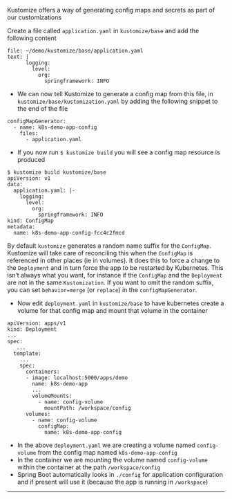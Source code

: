 
Kustomize offers a way of generating config maps and secrets as part of our customizations


Create a file called `application.yaml` in `kustomize/base` and add the following content

```editor:append-lines-to-file
file: ~/demo/kustomize/base/application.yaml
text: |
      logging:
        level:
          org:
            springframework: INFO

```



*   We can now tell Kustomize to generate a config map from this file, in `kustomize/base/kustomization.yaml` by adding the following snippet to the end of the file


```
configMapGenerator:
  - name: k8s-demo-app-config
    files:
      - application.yaml

```



*   If you now run `$ kustomize build` you will see a config map resource is produced


```
$ kustomize build kustomize/base
apiVersion: v1
data:
  application.yaml: |-
    logging:
      level:
        org:
          springframework: INFO
kind: ConfigMap
metadata:
  name: k8s-demo-app-config-fcc4c2fmcd
```


By default `kustomize` generates a random name suffix for the `ConfigMap`. Kustomize will take care of reconciling this when the `ConfigMap` is referenced in other places (ie in volumes). It does this to force a change to the `Deployment` and in turn force the app to be restarted by Kubernetes. This isn’t always what you want, for instance if the `ConfigMap` and the `Deployment` are not in the same `Kustomization`. If you want to omit the random suffix, you can set `behavior=merge` (or `replace`) in the `configMapGenerator`.



*   Now edit `deployment.yaml` in `kustomize/base` to have kubernetes create a volume for that config map and mount that volume in the container


```
apiVersion: apps/v1
kind: Deployment
...
spec:
   ...
  template:
    ...
    spec:
      containers:
      - image: localhost:5000/apps/demo
        name: k8s-demo-app
        ...
        volumeMounts:
          - name: config-volume
            mountPath: /workspace/config
      volumes:
        - name: config-volume
          configMap:
            name: k8s-demo-app-config

```



*   In the above `deployment.yaml` we are creating a volume named `config-volume` from the config map named `k8s-demo-app-config`
*   In the container we are mounting the volume named `config-volume` within the container at the path `/workspace/config`
*   Spring Boot automatically looks in `./config` for application configuration and if present will use it (because the app is running in `/workspace`)



---

